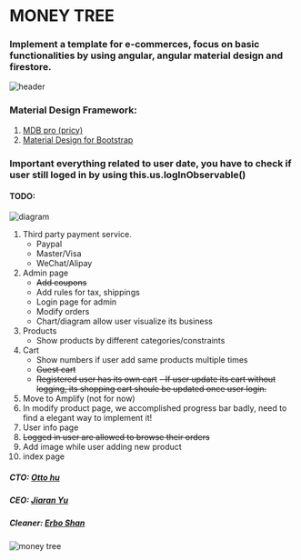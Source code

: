 # MONEY TREE
### Implement a template for e-commerces, focus on basic functionalities by using angular, angular material design and firestore.
![header](https://github.com/shanerbo/project-money-tree/blob/master/forest%20peak.PNG)

### Material Design Framework:
  1. [MDB pro (pricy)](https://mdbootstrap.com/products/angular-ui-kit/)
  2. [Material Design for Bootstrap](https://github.com/FezVrasta/bootstrap-material-design)

### Important everything related to user date, you have to check if user still loged in by using this.us.logInObservable()

#### TODO: 
![diagram](https://github.com/shanerbo/project-money-tree/blob/master/G390i.png)
1. Third party payment service.
    - Paypal
    - Master/Visa
    - WeChat/Alipay
2. Admin page
    - ~~Add coupons~~
    - Add rules for tax, shippings
    - Login page for admin
    - Modify orders
    - Chart/diagram allow user visualize its business
4. Products
    - Show products by different categories/constraints
5. Cart
    - Show numbers if user add same products multiple times
    - ~~Guest cart~~
    - ~~Registered user has its own cart~~
        ~~- If user update its cart without logging, its shopping cart shoule be updated once user login.~~
6. Move to Amplify (not for now)
7. In modify product page, we accomplished progress bar badly, need to find a elegant way to implement it!
8. User info page
9. ~~Logged in user are allowed to browse their orders~~
10. Add image while user adding new product
11. index page

##### CTO: [Otto hu](https://github.com/aWildOtto)
##### CEO: [Jiaran Yu](https://github.com/jiaranyu)
##### Cleaner: [Erbo Shan](https://github.com/shanerbo)
![money tree](https://github.com/shanerbo/project-money-tree/blob/master/money-tree.jpg)
